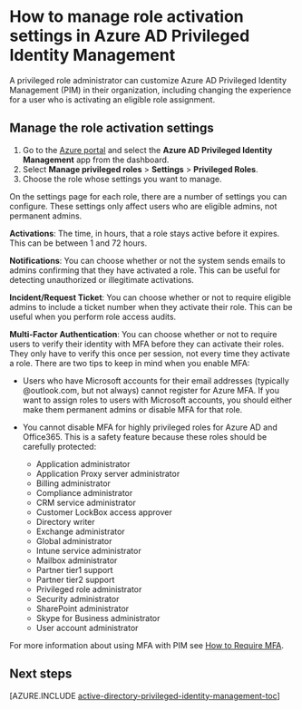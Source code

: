 <properties
   pageTitle="How to manage role activation settings | Microsoft Azure"
   description="Learn how to change the default settings for privileged identities with the Azure Active Directory Privileged Identity Management extension."
   services="active-directory"
   documentationCenter=""
   authors="kgremban"
   manager="femila"
   editor=""/>

<tags
   ms.service="active-directory"
   ms.devlang="na"
   ms.topic="article"
   ms.tgt_pltfrm="na"
   ms.workload="identity"
   ms.date="06/30/2016"
   ms.author="kgremban"/>

# How to manage role activation settings in Azure AD Privileged Identity Management

A privileged role administrator can customize Azure AD Privileged Identity Management (PIM) in their organization, including changing the experience for a user who is activating an eligible role assignment.

## Manage the role activation settings

1. Go to the [Azure portal](https://portal.azure.com) and select the **Azure AD Privileged Identity Management** app from the dashboard.
2. Select **Manage privileged roles** > **Settings** > **Privileged Roles**.
3. Choose the role whose settings you want to manage.

On the settings page for each role, there are a number of settings you can configure. These settings only affect users who are eligible admins, not permanent admins.

**Activations**: The time, in hours, that a role stays active before it expires. This can be between 1 and 72 hours.

**Notifications**: You can choose whether or not the system sends emails to admins confirming that they have activated a role. This can be useful for detecting unauthorized or illegitimate activations.

**Incident/Request Ticket**: You can choose whether or not to require eligible admins to include a ticket number when they activate their role. This can be useful when you perform role access audits.

**Multi-Factor Authentication**: You can choose whether or not to require users to verify their identity with MFA before they can activate their roles. They only have to verify this once per session, not every time they activate a role. There are two tips to keep in mind when you enable MFA:

- Users who have Microsoft accounts for their email addresses (typically @outlook.com, but not always) cannot register for Azure MFA. If you want to assign roles to users with Microsoft accounts, you should either make them permanent admins or disable MFA for that role.

- You cannot disable MFA for highly privileged roles for Azure AD and Office365. This is a safety feature because these roles should be carefully protected:  

    - Application administrator
    - Application Proxy server administrator
    - Billing administrator  
    - Compliance administrator  
    - CRM service administrator
    - Customer LockBox access approver
    - Directory writer  
    - Exchange administrator  
    - Global administrator
    - Intune service administrator
    - Mailbox administrator  
    - Partner tier1 support  
    - Partner tier2 support  
    - Privileged role administrator   
    - Security administrator  
    - SharePoint administrator  
    - Skype for Business administrator  
    - User account administrator  

For more information about using MFA with PIM see [How to Require MFA](active-directory-privileged-identity-management-how-to-require-mfa.md).

<!--PLACEHOLDER: Need an explanation of what the temporary Global Administrator setting is for.-->

<!--Every topic should have next steps and links to the next logical set of content to keep the customer engaged-->
## Next steps
[AZURE.INCLUDE [active-directory-privileged-identity-management-toc](../../includes/active-directory-privileged-identity-management-toc.md)]
